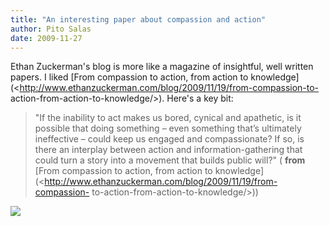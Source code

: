 ```yaml
---
title: "An interesting paper about compassion and action"
author: Pito Salas
date: 2009-11-27
---
```




Ethan Zuckerman's blog is more like a magazine of insightful, well written
papers. I liked [From compassion to action, from action to
knowledge](<http://www.ethanzuckerman.com/blog/2009/11/19/from-compassion-to-
action-from-action-to-knowledge/>). Here's a key bit:

> "If the inability to act makes us bored, cynical and apathetic, is it
> possible that doing something – even something that’s ultimately ineffective
> – could keep us engaged and compassionate? If so, is there an interplay
> between action and information-gathering that could turn a story into a
> movement that builds public will?" ( **from** [From compassion to action,
> from action to
> knowledge](<http://www.ethanzuckerman.com/blog/2009/11/19/from-compassion-
> to-action-from-action-to-knowledge/>))

![](https://i0.wp.com/img.zemanta.com/pixy.gif?w=584)


